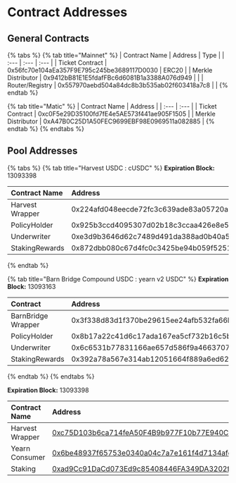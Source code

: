 # Contract Addresses

## **General Contracts**

{% tabs %}
{% tab title="Mainnet" %}
| Contract Name | Address | Type |
| :--- | :--- | :--- |
| Ticket Contract | 0x56fc70e104aEa357F9E795c245be3689117D0030 | ERC20 |
| Merkle Distributor | 0x9412bB81E1E5fdafFBc6d6081B1a3388A076d949 |  |
| Router/Registry | 0x557970aebd504a84dc8b3b535ab02f603418a7c8 |  |
{% endtab %}

{% tab title="Matic" %}
| Contract Name | Address |
| :--- | :--- |
| Ticket Contract | 0xc0F5e29D35100fd7fE4e5AE573f441ae905F1505 |
| Merkle Distributor | 0xA47B0C25D1A50FEC9699EBF98E0969511a082885 |
{% endtab %}
{% endtabs %}

## **Pool Addresses**

{% tabs %}
{% tab title="Harvest USDC : cUSDC" %}
**Expiration Block:** 13093398

| Contract Name | Address |
| :--- | :--- |
| Harvest Wrapper | 0x224afd048eecde72fc3c639ade83a05720a71a1c |
| PolicyHolder | ​0x925b3ccd4095307d02b18c3ccaa426e8e5aeac85​ |
| Underwriter | 0xe3d9b3646d62c7489d491da388ad0b40a569954a |
| StakingRewards | ​0x872dbb080c67d4fc0c3425be94b059f5251f0dd7​ |
{% endtab %}

{% tab title="Barn Bridge Compound USDC : yearn v2 USDC" %}
**Expiration Block:** 13093163

| Contract | Address |
| :--- | :--- |
| BarnBridge Wrapper | 0x3f338d83d1f370be29615ee24afb532fa66b2260 |
| PolicyHolder | 0x8b17a22c41d6c17ada167ea5cf732b16c5bedffa |
| Underwriter | 0x6c6531b77831166ae657d586f9a466370775730b |
| StakingRewards | 0x392a78a567e314ab12051664f889a6ed62a00f04 |
{% endtab %}
{% endtabs %}

**Expiration Block:** 13093398

| Contract Name | Address |
| :--- | :--- |
| Harvest Wrapper | [0xc75D103b6ca714feA50F4B9b977F10b77E940Ca3](https://etherscan.io/address/0xc75d103b6ca714fea50f4b9b977f10b77e940ca3) |
| Yearn Consumer | [0x6be48937f65753e0340a04c7a7e161f4d7134afe](https://etherscan.io/address/0x6be48937f65753e0340a04c7a7e161f4d7134afe) |
| Staking | [0xad9Cc91DaCd073Ed9c85408446FA349DA3202f39](https://etherscan.io/address/0xad9cc91dacd073ed9c85408446fa349da3202f39) |

